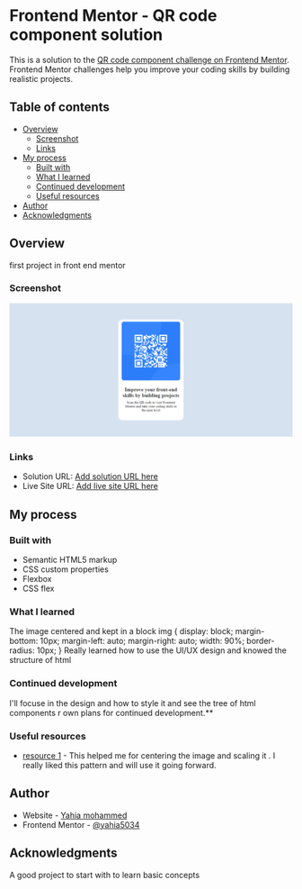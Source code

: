 # Frontend Mentor - QR code component solution

This is a solution to the [QR code component challenge on Frontend Mentor](https://www.frontendmentor.io/challenges/qr-code-component-iux_sIO_H). Frontend Mentor challenges help you improve your coding skills by building realistic projects. 

## Table of contents

- [Overview](#overview)
  - [Screenshot](#screenshot)
  - [Links](#links)
- [My process](#my-process)
  - [Built with](#built-with)
  - [What I learned](#what-i-learned)
  - [Continued development](#continued-development)
  - [Useful resources](#useful-resources)
- [Author](#author)
- [Acknowledgments](#acknowledgments)

## Overview
first project in front end mentor
### Screenshot

![](./Screenshot.png)

### Links

- Solution URL: [Add solution URL here](https://your-solution-url.com)
- Live Site URL: [Add live site URL here](https://your-live-site-url.com)

## My process

### Built with

- Semantic HTML5 markup
- CSS custom properties
- Flexbox
- CSS flex
### What I learned

The image centered and kept in a block
img {
      display: block;
      margin-bottom: 10px;
      margin-left: auto;
      margin-right: auto;
      width: 90%;
      border-radius: 10px;
    }
Really learned how to use the UI/UX design and knowed the structure of html 

### Continued development

I'll focuse in the design and how to style it and see the tree of html components
r own plans for continued development.**

### Useful resources

- [resource 1](https://www.w3schools.com/howto/howto_css_image_center.asp) - This helped me for centering the image and scaling it . I really liked this pattern and will use it going forward.

## Author

- Website - [Yahia mohammed](https://www.your-site.com)
- Frontend Mentor - [@yahia5034](https://www.frontendmentor.io/profile/yahia5034)

## Acknowledgments
A good project to start with to learn basic concepts
